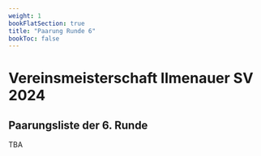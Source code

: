 ```yaml
---
weight: 1
bookFlatSection: true
title: "Paarung Runde 6"
bookToc: false
---
```


# Vereinsmeisterschaft Ilmenauer SV 2024

## Paarungsliste der 6. Runde


TBA